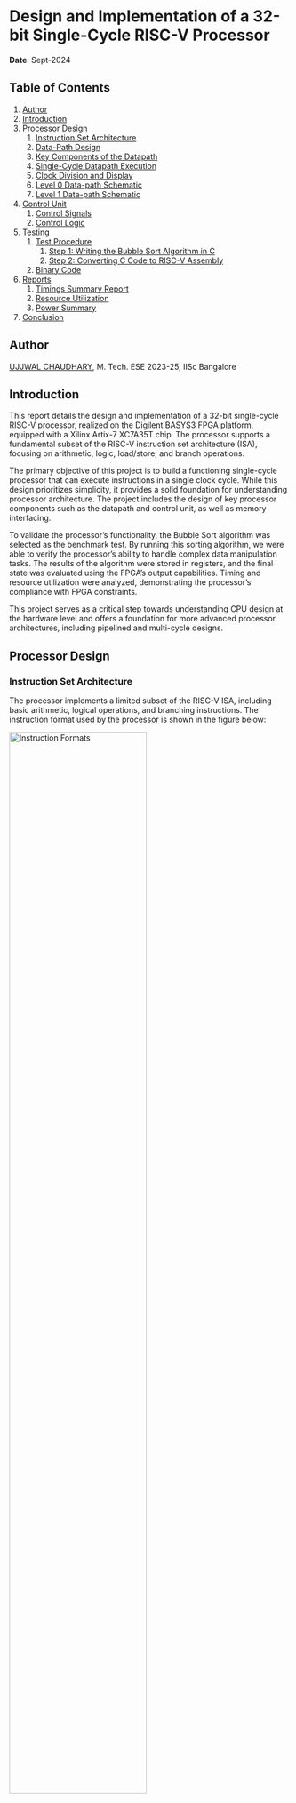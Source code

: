 # Design and Implementation of a 32-bit Single-Cycle RISC-V Processor
**Date**: Sept-2024

## Table of Contents
1. [Author](#author)
2. [Introduction](#introduction)
3. [Processor Design](#processor-design)
   1. [Instruction Set Architecture](#instruction-set-architecture)
   2. [Data-Path Design](#data-path-design)
   3. [Key Components of the Datapath](#key-components-of-the-datapath)
   4. [Single-Cycle Datapath Execution](#single-cycle-datapath-execution)
   5. [Clock Division and Display](#clock-division-and-display)
   6. [Level 0 Data-path Schematic](#level-0-data-path-schematic)
   7. [Level 1 Data-path Schematic](#level-1-data-path-schematic)
4. [Control Unit](#control-unit)
   1. [Control Signals](#control-signals)
   2. [Control Logic](#control-logic)
5. [Testing](#testing)
   1. [Test Procedure](#test-procedure)
      1. [Step 1: Writing the Bubble Sort Algorithm in C](#step-1-writing-the-bubble-sort-algorithm-in-c)
      2. [Step 2: Converting C Code to RISC-V Assembly](#step-2-converting-c-code-to-risc-v-assembly)
   2. [Binary Code](#binary-code)
6. [Reports](#reports)
   1. [Timings Summary Report](#timings-summary-report)
   2. [Resource Utilization](#resource-utilization)
   3. [Power Summary](#power-summary)
7. [Conclusion](#conclusion)



## Author
[UJJWAL CHAUDHARY](https://www.linkedin.com/in/ujjwal-chaudhary-4436701aa/), M. Tech. ESE 2023-25, IISc Bangalore

## Introduction 
This report details the design and implementation of a 32-bit single-cycle RISC-V processor, realized on the Digilent BASYS3 FPGA platform, equipped with a Xilinx Artix-7 XC7A35T chip. The processor supports a fundamental subset of the RISC-V instruction set architecture (ISA), focusing on arithmetic, logic, load/store, and branch operations.

The primary objective of this project is to build a functioning single-cycle processor that can execute instructions in a single clock cycle. While this design prioritizes simplicity, it provides a solid foundation for understanding processor architecture. The project includes the design of key processor components such as the datapath and control unit, as well as memory interfacing.

To validate the processor’s functionality, the Bubble Sort algorithm was selected as the benchmark test. By running this sorting algorithm, we were able to verify the processor’s ability to handle complex data manipulation tasks. The results of the algorithm were stored in registers, and the final state was evaluated using the FPGA’s output capabilities. Timing and resource utilization were analyzed, demonstrating the processor’s compliance with FPGA constraints.

This project serves as a critical step towards understanding CPU design at the hardware level and offers a foundation for more advanced processor architectures, including pipelined and multi-cycle designs.


## Processor Design

### Instruction Set Architecture
The processor implements a limited subset of the RISC-V ISA, including basic arithmetic, logical operations, and branching instructions. The instruction format used by the processor is shown in the figure below:

<img src="./Assets/Instruction_format.png" alt="Instruction Formats" style="width: 70%;">

Table below shows the list of all the instructions the processor supports with the opcode and function code.

| **Format** | **Instruction** | **Opcode** | **Funct3** | **Funct6/7** |
|------------|-----------------|------------|------------|--------------|
| R-type     | add             | 0110011    | 000        | 0000000      |
| R-type     | sub             | 0110011    | 000        | 0100000      |
| R-type     | or              | 0110011    | 110        | 0000000      |
| R-type     | and             | 0110011    | 111        | 0000000      |
| I-type     | lb              | 0000011    | 000        | n.a.         |
| I-type     | lh              | 0000011    | 001        | n.a.         |
| I-type     | lw              | 0000011    | 010        | n.a.         |
| I-type     | lbu             | 0000011    | 100        | n.a.         |
| I-type     | lhu             | 0000011    | 101        | n.a.         |
| I-type     | addi            | 0010011    | 000        | n.a.         |
| I-type     | slli            | 0010011    | 001        | 0000000      |
| I-type     | ori             | 0010011    | 110        | n.a.         |
| I-type     | andi            | 0010011    | 111        | n.a.         |
| S-type     | sb              | 0100011    | 000        | n.a.         |
| S-type     | sh              | 0100011    | 001        | n.a.         |
| S-type     | sw              | 0100011    | 010        | n.a.         |
| SB-type    | beq             | 1100011    | 000        | n.a.         |
| SB-type    | blt             | 1100011    | 100        | n.a.         |
| SB-type    | bge             | 1100011    | 101        | n.a.         |
| U-type     | lui             | 0110111    | n.a.       | n.a.         |
| UJ-type    | jal             | 1101111    | n.a.       | n.a.         |

The ALU control inputs for different instructions, based on their ALUOp and operation types, are listed in Table 1.

#### Data-Path Design

The 32-bit single-cycle RISC-V processor follows a simplified datapath design, where each instruction is executed in a single clock cycle. This design integrates several core components, including the Program Counter (PC), Instruction Memory, Register File, Arithmetic Logic Unit (ALU), Immediate Generator, and Data Memory. 

#### Key Components of the Datapath

- **Program Counter (PC):** The PC holds the address of the next instruction to be fetched from the instruction memory.
- **Instruction Memory:** This memory module stores the instructions to be executed. 
- **Register File:** The processor includes a register file with 32 registers (x0 to x31).
- **ALU (Arithmetic Logic Unit):** The ALU performs arithmetic and logical operations such as addition, subtraction, AND, OR, and comparisons.
- **Immediate Generator:** For I-type and S-type instructions, the immediate generator extracts the immediate values from the instruction and extends them to 32 bits.
- **Data Memory:** The processor includes a data memory module for load and store operations.

#### Single-Cycle Datapath Execution

In this design, all operations—fetching, decoding, execution, memory access, and write-back—are completed in one clock cycle. Although this simplifies control, it means that the critical path must be optimized.

#### Clock Division and Display

A clock divider was implemented to reduce the clock frequency from 100 MHz to a level compatible with the processor's design. A simple output display using the FPGA’s LEDs showcases results. Below are schematics of the datapath. The RTL schematics of the processor can be found [here](../Assignment_02/Assets/DataMem.pdf).

#### Level 0 Data-path Schematic
<img src="./Assets/Level_0.png" alt="Level 0 Data-path" width="1000"/>

#### Level 1 Data-path Schematic
<img src="./Assets/Level1.png" alt="Level 1 Data-path" width="1000"/>

## Control Unit

The control unit generates control signals based on the opcode and funct3 fields of the instruction in the processor.

### Control Signals

- **Branch:** Used to control branch operations.
- **Jump:** Controls jump operations.
- **MemtoReg:** Controls whether data from memory is written to the register file.
- **ALUOp:** Determines the ALU operation.
- **MemWrite:** Indicates whether a write operation should occur in memory.
- **ALUSrc:** Selects the second input for the ALU, either from the register file or the immediate field.
- **RegWrite:** Indicates whether the destination register should be written to.

### Control Logic

The control signals are generated based on the instruction's opcode and funct3 fields. The tables below give information about these control signals.

| **Instruction** | **MemWrite** | **Branch** | **ALUOp1** | **ALUOp0** | **Jump** | **ALUSrc** | **MemtoReg1** | **MemtoReg0** | **RegWrite** | **MemRead** |
|-----------------|--------------|------------|------------|------------|----------|------------|---------------|---------------|--------------|-------------|
| R-format        | 0            | 0          | 1          | 0          | 0        | 0          | 0             | 0             | 1            | 0           |
| I-Type (ld)     | 0            | 0          | 0          | 0          | 0        | 1          | 0             | 1             | 1            | 1           |
| I-Type (Other)  | 0            | 0          | 1          | 1          | 0        | 1          | 0             | 0             | 1            | 0           |
| S-Type          | 1            | 0          | 0          | 0          | 0        | 1          | X             | X             | 0            | 0           |
| SB-Type         | 0            | 1          | 0          | 1          | 0        | 0          | X             | X             | 0            | 0           |
| U-Type          | 0            | 0          | X          | X          | 0        | X          | 1             | 0             | 1            | 0           |
| UJ-Type         | 0            | 0          | X          | X          | 1        | X          | X             | X             | 0            | 0           |

## Testing

To verify the functionality of the designed 32-bit RISC-V Single-Cycle Processor, I tested the CPU by running a Bubble Sort algorithm on an array of 10 integers. The array was initially unsorted, and after sorting, the results were stored in registers x1 to x10. The CPU was set to go into an infinite loop after sorting the array to indicate the end of the program.

### Test Procedure

#### Step 1: Writing the Bubble Sort Algorithm in C

```c
void main() {
    int arr[10] = {53, 4, 122, 8, 6, 15, 3, 7, 127, 10};
    int i, j, temp;

    // Bubble Sort Algorithm
    for(i=0; i<10; i++) {
        for(j=0; j<10-i-1; j++) {
            if(arr[j] > arr[j+1]) {
                temp = arr[j];
                arr[j] = arr[j+1];
                arr[j+1] = temp;
            }
        }
    }
}
```

#### Step 2:Converting C Code to RISC-V Assembly
The C code was then converted into RISC-V assembly, and the assembly code was loaded into the processor's instruction memory. The initial array was stored in the data section, and the sorted array was saved in registers x1 to x10 at the end of execution. Below is the assembly code:

```asm
.data
arr:    .word 53, 4, 122, 8, 6, 15, 3, 7, 127, 10   # Array initialized in memory

.text
.globl _start

_start:
   addi x5, x0, 0  # i = 0
   addi x6, x0, 0  # base address of arr

outer_loop:
   addi x7, x0, 0  # j = 0

inner_loop:
   addi x8, x0, 10  # array size
   sub x8, x8, x5   # 10 - i
   addi x9, x0, 1   # for decrement
   sub x8, x8, x9   # 10 - i - 1
   bge x7, x8, outer_loop_end  # if j >= 10 - i - 1, exit inner loop
   slli x11, x7, 2  # j * 4 (word offset)
   add x12, x6, x11 # base address + offset
   lw x10, 0(x12)   # load arr[j]
   addi x11, x11, 4 # (j+1) * 4
   add x12, x6, x11 # adjust address for arr[j+1]
   lw x13, 0(x12)   # load arr[j+1]
   blt x10, x13, no_swap  # if arr[j] <= arr[j+1], skip swapping
   sw x10, 0(x12)  # swap arr[j] and arr[j+1]
   sw x13, -4(x12)
no_swap:
   addi x7, x7, 1  # increment j
   jal x0, inner_loop  # repeat inner loop

outer_loop_end:
   addi x5, x5, 1  # increment i
   addi x8, x0, 10 # check if outer loop is done
   blt x5, x8, outer_loop  # if i < 10, repeat outer loop

# Store sorted array in registers
lw x1, 0(x0)
lw x2, 4(x0)
lw x3, 8(x0)
lw x4, 12(x0)
lw x5, 16(x0)
lw x6, 20(x0)
lw x7, 24(x0)
lw x8, 28(x0)
lw x9, 32(x0)
lw x10, 36(x0)

# Infinite loop
addi x0, x0, 0
beq x0, x0, -1

```

### Binary Code
The assembly code was then converted into binary instructions and loaded into the instruction memory. The Tables below shows the binary representation of the program.

#### Binary instructions for data initialization and setup

| Address   | Instruction        | Binary Code                           |
|-----------|--------------------|---------------------------------------|
| 0x00000000 | addi x5, x0, 53    | 000000110101 00000 000 00101 0010011  |
| 0x00000001 | sw x5, 0(x0)       | 0000000 00101 00000 010 00000 0100011 |
| 0x00000002 | addi x5, x0, 4     | 000000000100 00000 000 00101 0010011  |
| 0x00000003 | sw x5, 4(x0)       | 0000000 00101 00000 010 00100 0100011 |
| 0x00000004 | addi x5, x0, 122   | 000001111010 00000 000 00101 0010011  |
| 0x00000005 | sw x5, 8(x0)       | 0000000 00101 00000 010 01000 0100011 |
| 0x00000006 | addi x5, x0, 8     | 000000001000 00000 000 00101 0010011  |
| 0x00000007 | sw x5, 12(x0)      | 0000000 00101 00000 010 01100 0100011 |
| 0x00000008 | addi x5, x0, 6     | 000000000110 00000 000 00101 0010011  |
| 0x00000009 | sw x5, 16(x0)      | 0000000 00101 00000 010 10000 0100011 |
| 0x0000000A | addi x5, x0, 15    | 000000001111 00000 000 00101 0010011  |
| 0x0000000B | sw x5, 20(x0)      | 0000000 00101 00000 010 10100 0100011 |
| 0x0000000C | addi x5, x0, 3     | 000000000011 00000 000 00101 0010011  |
| 0x0000000D | sw x5, 24(x0)      | 0000000 00101 00000 010 11000 0100011 |
| 0x0000000E | addi x5, x0, 7     | 000000000111 00000 000 00101 0010011  |
| 0x0000000F | sw x5, 28(x0)      | 0000000 00101 00000 010 11100 0100011 |
| 0x00000010 | addi x5, x0, 127   | 000001111111 00000 000 00101 0010011  |
| 0x00000011 | sw x5, 32(x0)      | 0000000 00101 00000 010 00000 0100011 |
| 0x00000012 | addi x5, x0, 10    | 000000001010 00000 000 00101 0010011  |
| 0x00000013 | sw x5, 36(x0)      | 0000000 00101 00000 010 00100 0100011 |

#### Binary instructions for the Bubble Sort inner loop

| Address   | Instruction        | Binary Code                           |
|-----------|--------------------|---------------------------------------|
| 0x00000014 | addi x5, x0, 0     | 000000000000 00000 000 00101 0010011  |
| 0x00000015 | addi x6, x0, 0     | 000000000000 00000 000 00110 0010011  |
| 0x00000016 | addi x7, x0, 0     | 000000000000 00000 000 00111 0010011  |
| 0x00000017 | addi x8, x0, 10    | 000000001010 00000 000 01000 0010011  |
| 0x00000018 | sub x8, x8, x5     | 0100000 00101 01000 000 01000 0110011 |
| 0x00000019 | addi x9, x0, 1     | 000000000001 00000 000 01001 0010011  |
| 0x0000001A | sub x8, x8, x9     | 0100000 01001 01000 000 01000 0110011 |
| 0x0000001B | bge x7, x8, 12     | 0000000 01000 00111 101 01100 1100111 |
| 0x0000001C | slli x11, x7, 2    | 0000000 00010 00111 001 01011 0010011 |
| 0x0000001D | add x12, x6, x11   | 0000000 01011 00110 000 01100 0110011 |
| 0x0000001E | lw x10, 0(x12)     | 000000000000 01100 010 01010 0000011  |
| 0x0000001F | addi x11, x11, 4   | 000000000100 01011 000 01011 0010011  |
| 0x00000020 | add x12, x6, x11   | 0000000 01011 00110 000 01100 0110011 |
| 0x00000021 | lw x13, 0(x12)     | 000000000000 01100 010 01101 0000011  |

#### Binary instructions for the Bubble Sort outer loop and branching

| Address   | Instruction        | Binary Code                           |
|-----------|--------------------|---------------------------------------|
| 0x00000022 | blt x10, x13, 3    | 0000000 01101 01010 100 00011 1100111 |
| 0x00000023 | sw x10, 0(x12)     | 0000000 01010 01100 010 00000 0100011 |
| 0x00000024 | sw x13, -4(x12)    | 1111111 01101 01100 010 11100 0100011 |
| 0x00000025 | addi x7, x7, 1     | 000000000001 00111 000 00111 0010011  |
| 0x00000026 | jal x0, -15        | 11111110001 1111111 00000 1101111     |
| 0x00000027 | addi x5, x5, 1     | 000000000001 00101 000 00101 0010011  |
| 0x00000028 | addi x8, x0, 10    | 000000001010 00000 000 01000 0010011  |
| 0x00000029 | blt x5, x8, -19    | 1111111 01000 00101 100 01101 1100111 |

#### Binary instructions for loading the sorted array into registers and infinite loop

| Address   | Instruction        | Binary Code                           |
|-----------|--------------------|---------------------------------------|
| 0x0000002A | lw x1, 0(x0)       | 000000000000 00000 010 00001 0000011  |
| 0x0000002B | lw x2, 4(x0)       | 000000000100 00000 010 00010 0000011  |
| 0x0000002C | lw x3, 8(x0)       | 000000001000 00000 010 00011 0000011  |
| 0x0000002D | lw x4, 12(x0)      | 000000001100 00000 010 00100 0000011  |
| 0x0000002E | lw x5, 16(x0)      | 000000010000 00000 010 00101 0000011  |
| 0x0000002F | lw x6, 20(x0)      | 000000010100 00000 010 00110 0000011  |
| 0x00000030 | lw x7, 24(x0)      | 000000011000 00000 010 00111 0000011  |
| 0x00000031 | lw x8, 28(x0)      | 000000011100 00000 010 01000 0000011  |
| 0x00000032 | lw x9, 32(x0)      | 000000100000 00000 010 01001 0000011  |
| 0x00000033 | lw x10, 36(x0)     | 000000100100 00000 010 01010 0000011  |
| 0x00000034 | addi x0, x0, 0     | 000000000000 00000 000 00000 0010011  |
| 0x00000035 | beq x0, x0, -1     | 111111100000 00000 000 11111 1100011  |

#### Simulation Waveform: Showing Change in Different Signals
<img src="./Assets/Wave_1.png" alt="Level 0 Data-path" width="1000"/>

#### Simulation Waveform: Showing Sorting of Array
<img src="./Assets/wave_2.png" alt="Level 1 Data-path" width="1000"/>


## Reports

The timing report from the FPGA synthesis confirms that all setup and hold times are met, with no timing violations at a 21 ns clock period. The timing summary is given in the figure below. The power and resource utilization reports are presented in the following figures:-

#### Timings Summary Report
<img src="./Assets/Time.png" alt="Level 0 Data-path" width="800"/>

#### Resource Utilization 
<img src="./Assets/utilization.png" alt="Level 1 Data-path" width="800"/>

#### Power Summary
<img src="./Assets/power.png" alt="Level 0 Data-path" width="800"/>


## Conclusion

In this project, a 32-bit single-cycle RISC-V processor was successfully designed and implemented on the Digilent BASYS3 FPGA board. The processor supports a basic subset of RISC-V instructions, including arithmetic, logical, load/store, and branching operations. The processor was tested using a Bubble Sort algorithm, which verified its functional correctness. The sorted array was stored in registers, and the processor demonstrated stable performance during execution.

The design process involved creating a complete datapath and control unit, ensuring proper communication between various components such as the ALU, register file, and memory units. The FPGA implementation showed that the processor meets timing requirements with no violations at a 21 ns clock period, and resource utilization was kept within the available limits.

Despite the processor's simplicity, it serves as a robust foundation for understanding single-cycle architectures. Future work could expand the instruction set to support more complex operations, such as multiplication and division, and optimize the design for better clock frequency performance.

This project provides valuable insights into processor design and highlights the importance of optimizing control signals and datapath elements for reliable execution on an FPGA platform.
